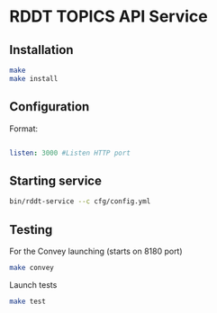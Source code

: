 RDDT TOPICS API Service
============

Installation
------------

```sh
make
make install
```

Configuration
-------------

Format:

```yml

listen: 3000 #Listen HTTP port

```

Starting service
----------------

```sh
bin/rddt-service --c cfg/config.yml
```

Testing
-------

For the Convey launching (starts on 8180 port)
```sh
make convey
```

Launch tests
```sh
make test
```